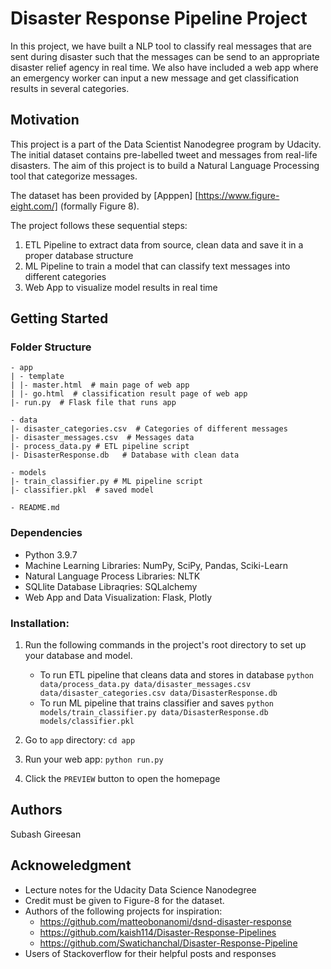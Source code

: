 # Disaster Response Pipeline Project

In this project, we have built a NLP tool to classify real messages that are sent during disaster such that the messages can be send to an appropriate disaster relief agency in real time. We also have included a web app where an emergency worker can input a new message and get classification results in several categories.

## Motivation

This project is a part of the Data Scientist Nanodegree program by Udacity. The initial dataset contains pre-labelled tweet and messages from real-life disasters. The aim of this project is to build a Natural Language Processing tool that categorize messages. 

The dataset has been provided by [Apppen] [https://www.figure-eight.com/] (formally Figure 8). 

The project follows these sequential steps: 

1) ETL Pipeline to extract data from source, clean data and save it in a proper database structure
2) ML Pipeline to train a model that can classify text messages into different categories
3) Web App to visualize model results in real time

## Getting Started

### Folder Structure 
```
- app
| - template
| |- master.html  # main page of web app
| |- go.html  # classification result page of web app
|- run.py  # Flask file that runs app

- data
|- disaster_categories.csv  # Categories of different messages
|- disaster_messages.csv  # Messages data
|- process_data.py # ETL pipeline script
|- DisasterResponse.db   # Database with clean data

- models
|- train_classifier.py # ML pipeline script
|- classifier.pkl  # saved model 

- README.md
```

### Dependencies

* Python 3.9.7 
* Machine Learning Libraries: NumPy, SciPy, Pandas, Sciki-Learn
* Natural Language Process Libraries: NLTK
* SQLlite Database Libraqries: SQLalchemy
* Web App and Data Visualization: Flask, Plotly

### Installation:

1. Run the following commands in the project's root directory to set up your database and model.

    - To run ETL pipeline that cleans data and stores in database
        `python data/process_data.py data/disaster_messages.csv data/disaster_categories.csv data/DisasterResponse.db`
    - To run ML pipeline that trains classifier and saves
        `python models/train_classifier.py data/DisasterResponse.db models/classifier.pkl`

2. Go to `app` directory: `cd app`

3. Run your web app: `python run.py`

4. Click the `PREVIEW` button to open the homepage

## Authors

Subash Gireesan

## Acknoweledgment

* Lecture notes for the Udacity Data Science Nanodegree
* Credit must be given to Figure-8 for the dataset. 
* Authors of the following projects for inspiration: 
    - https://github.com/matteobonanomi/dsnd-disaster-response
    - https://github.com/kaish114/Disaster-Response-Pipelines
    - https://github.com/Swatichanchal/Disaster-Response-Pipeline
* Users of Stackoverflow for their helpful posts and responses
